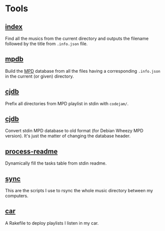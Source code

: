 Tools
=====

[index](index)
--------------

Find all the musics from the current directory and outputs the filename
followed by the title from `.info.json` file.

[mpdb](mpdb)
------------

Build the [MPD] database from all the files having a corresponding
`.info.json` in the current (or given) directory.

[MPD]: http://www.musicpd.org/

[cjdb](cjdb)
------------

Prefix all directories from MPD playlist in stdin with `codejam/`.

[cjdb](cjdb)
------------

Convert stdin MPD database to old format (for Debian Wheezy MPD
version). It's just the matter of changing the database header.

[process-readme](process-readme)
--------------------------------

Dynamically fill the tasks table from stdin readme.

[sync](sync)
------------

This are the scripts I use to rsync the whole music directory between
my computers.

[car](car)
----------

A Rakefile to deploy playlists I listen in my car.
